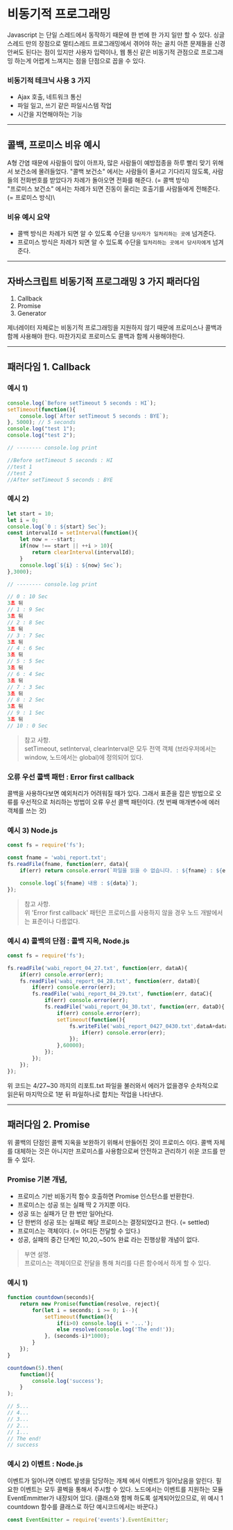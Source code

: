 # 비동기적 프로그래밍

Javascript 는 단일 스레드에서 동작하기 때문에 한 번에 한 가지 일만 할 수 있다. 싱글 스레드 만의 장점으로 멀티스레드 프로그래밍에서 겪어야 하는 골치 아픈 문제들을 신경 안써도 된다는 점이 있지만 사용자 입력이나, 웹 통신 같은 비동기적 관점으로 프로그래밍 하는게 어렵게 느껴지는 점을 단점으로 꼽을 수 있다.

### 비동기적 테크닉 사용 3 가지

- Ajax 호출, 네트워크 통신
- 파일 일고, 쓰기 같은 파일시스템 작업
- 시간을 지연해야하는 기능
---

## 콜백, 프로미스 비유 예시

A형 간염 때문에 사람들이 많이 아프자, 많은 사람들이 예방접종을 하루 빨리 맞기 위해서 보건소에 몰려들었다.  "콜백 보건소" 에서는 사람들이 줄서고 기다리지 않도록, 사람들의 전화번호를 받았다가 차례가 돌아오면 전화를 해준다. (= 콜백 방식)\
"프로미스 보건소" 에서는 차례가 되면 진동이 울리는 호출기를 사람들에게 전해준다. (= 프로미스 방식)\


### 비유 예시 요약

- 콜백 방식은 차례가 되면 알 수 있도록 수단을 `당사자가 일처리하는 곳에` 넘겨준다.
- 프로미스 방식은 차례가 되면 알 수 있도록 수단을 `일처리하는 곳에서 당사자에게` 넘겨준다.

---

## 자바스크립트 비동기적 프로그래밍 3 가지 패러다임

1. Callback
2. Promise
3. Generator

제너레이터 자체로는 비동기적 프로그래밍을 지원하지 않기 때문에 프로미스나 콜백과 함께 사용해야 한다. 마찬가지로 프로미스도 콜백과 함께 사용해야한다.

---

## 패러다임 1. Callback

### 예시 1)
```js
console.log(`Before setTimeout 5 seconds : HI`);
setTimeout(function(){
    console.log(`After setTimeout 5 seconds : BYE`);
}, 5000); // 5 seconds
console.log("test 1");
console.log("test 2");

// -------- console.log print

//Before setTimeout 5 seconds : HI
//test 1
//test 2
//After setTimeout 5 seconds : BYE
```
### 예시 2)
```js
let start = 10;
let i = 0;
console.log(`0 : ${start} Sec`);
const intervalId = setInterval(function(){
    let now = --start;
    if(now !== start || ++i > 10){
        return clearInterval(intervalId);
    }
    console.log(`${i} : ${now} Sec`);
},3000);

// -------- console.log print

// 0 : 10 Sec
3초 뒤
// 1 : 9 Sec
3초 뒤
// 2 : 8 Sec
3초 뒤
// 3 : 7 Sec
3초 뒤
// 4 : 6 Sec
3초 뒤
// 5 : 5 Sec
3초 뒤
// 6 : 4 Sec
3초 뒤
// 7 : 3 Sec
3초 뒤
// 8 : 2 Sec
3초 뒤
// 9 : 1 Sec
3초 뒤
// 10 : 0 Sec
```

> 참고 사항.\
setTimeout, setInterval, clearInterval은 모두 전역 객체 (브라우저에서는 window, 노드에서는 global)에 정의되어 있다.

### 오류 우선 콜백 패턴 : Error first callback

콜백을 사용하다보면 예외처리가 어려워질 때가 있다. 그래서 표준을 잡은 방법으로 오류를 우선적으로 처리하는 방법이 오류 우선 콜백 패턴이다. (첫 번째 매개변수에 에러 객체를 쓰는 것)

### 예시 3) Node.js

```js
const fs = require('fs');

const fname = 'wabi_report.txt';
fs.readFile(fname, function(err, data){
    if(err) return console.error(`파일을 읽을 수 없습니다. : ${fname} : ${err.message}`);

    console.log(`${fname} 내용 : ${data}`);
});
```

> 참고 사항.\
위 'Error first callback' 패턴은 프로미스를 사용하지 않을 경우 노드 개발에서는 표준이나 다름없다.

### 예시 4) 콜백의 단점 : 콜백 지옥, Node.js

```js
const fs = require('fs');

fs.readFile('wabi_report_04_27.txt', function(err, dataA){
    if(err) console.error(err);
    fs.readFile('wabi_report_04_28.txt', function(err, dataB){
        if(err) console.error(err);
        fs.readFile('wabi_report_04_29.txt', function(err, dataC){
            if(err) console.error(err);
            fs.readFile('wabi_report_04_30.txt', function(err, dataD){
                if(err) console.error(err);
                setTimeout(function(){
                    fs.writeFile('wabi_report_0427_0430.txt',dataA+dataB+dataC+dataD,function(err){
                        if(err) console.error(err);
                    });
                },60000);
            });
        });
    });
});
```

위 코드는 4/27~30 까지의 리포트.txt 파일을 불러와서 에러가 없을경우
순차적으로 읽은뒤 마지막으로 1분 뒤 파일하나로 합치는 작업을 나타낸다.

---

## 패러다임 2. Promise

위 콜백의 단점인 콜백 지옥을 보완하기 위해서 만들어진 것이 프로미스 이다. 콜백 자체를 대체하는 것은 아니지만 프로미스를 사용함으로써 안전하고 관리하기 쉬운 코드를 만들 수 있다.

### Promise 기본 개념, 

- 프로미스 기반 비동기적 함수 호출하면 Promise 인스턴스를 반환한다.
- 프로미스는 성공 또는 실패 딱 2 가지뿐 이다.
- 성공 또는 실패가 단 한 번만 일어난다.
- 단 한번의 성공 또는 실패로 해당 프로미스는 결정되었다고 한다. (= settled)
- 프로미스는 객체이다. (= 어디든 전달할 수 있다.)
- 성공, 실패의 중간 단계인 10,20,~50% 완료 라는 진행상황 개념이 없다.

> 부연 설명.\
프로미스는 객체이므로 전달을 통해 처리를 다른 함수에서 하게 할 수 있다.

### 예시 1)

```js
function countdown(seconds){
    return new Promise(function(resolve, reject){
        for(let i = seconds; i >= 0; i--){
            setTimeout(function(){
                if(i>0) console.log(i + '...');
                else resolve(console.log('The end!'));
            }, (seconds-i)*1000);
        }
    });
}

countdown(5).then(
    function(){
        console.log('success');
    }
);

// 5...
// 4...
// 3...
// 2...
// 1...
// The end!
// success
```

### 예시 2) 이벤트 : Node.js

이벤트가 일어나면 이벤트 발생을 담당하는 개체 에서 이벤트가 일어났음을 알린다. 필요한 이벤트는 모두 콜벡을 통해서 주시할 수 있다. 노드에서는 이벤트를 지원하는 모듈 EventEmmitter가 내장되어 있다. (클래스와 함께 하도록 설계되어있으므로, 위 예시 1 countdown 함수를 클래스로 하단 예시코드에서는 바꾼다.)

```js
const EventEmitter = require('events').EventEmitter;
```


